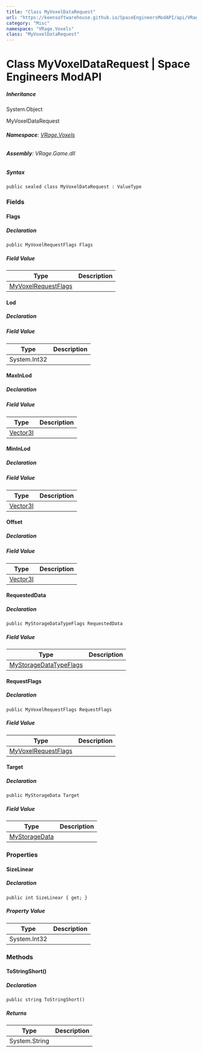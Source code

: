 ```yaml
---
title: "Class MyVoxelDataRequest"
url: "https://keensoftwarehouse.github.io/SpaceEngineersModAPI/api/VRage.Voxels.MyVoxelDataRequest.html"
category: "Misc"
namespace: "VRage.Voxels"
class: "MyVoxelDataRequest"
---
```


# Class MyVoxelDataRequest | Space Engineers ModAPI

##### Inheritance

System.Object

MyVoxelDataRequest

###### **Namespace**: [VRage.Voxels](https://keensoftwarehouse.github.io/SpaceEngineersModAPI/api/VRage.Voxels.html)

###### **Assembly**: VRage.Game.dll

##### Syntax

```
public sealed class MyVoxelDataRequest : ValueType
```

### Fields

#### Flags

##### Declaration

```
public MyVoxelRequestFlags Flags
```

##### Field Value

| Type | Description |
| --- | --- |
| [MyVoxelRequestFlags](https://keensoftwarehouse.github.io/SpaceEngineersModAPI/api/VRage.Voxels.MyVoxelRequestFlags.html) |     |

#### Lod

##### Declaration

##### Field Value

| Type | Description |
| --- | --- |
| System.Int32 |     |

#### MaxInLod

##### Declaration

##### Field Value

| Type | Description |
| --- | --- |
| [Vector3I](https://keensoftwarehouse.github.io/SpaceEngineersModAPI/api/VRageMath.Vector3I.html) |     |

#### MinInLod

##### Declaration

##### Field Value

| Type | Description |
| --- | --- |
| [Vector3I](https://keensoftwarehouse.github.io/SpaceEngineersModAPI/api/VRageMath.Vector3I.html) |     |

#### Offset

##### Declaration

##### Field Value

| Type | Description |
| --- | --- |
| [Vector3I](https://keensoftwarehouse.github.io/SpaceEngineersModAPI/api/VRageMath.Vector3I.html) |     |

#### RequestedData

##### Declaration

```
public MyStorageDataTypeFlags RequestedData
```

##### Field Value

| Type | Description |
| --- | --- |
| [MyStorageDataTypeFlags](https://keensoftwarehouse.github.io/SpaceEngineersModAPI/api/VRage.Voxels.MyStorageDataTypeFlags.html) |     |

#### RequestFlags

##### Declaration

```
public MyVoxelRequestFlags RequestFlags
```

##### Field Value

| Type | Description |
| --- | --- |
| [MyVoxelRequestFlags](https://keensoftwarehouse.github.io/SpaceEngineersModAPI/api/VRage.Voxels.MyVoxelRequestFlags.html) |     |

#### Target

##### Declaration

```
public MyStorageData Target
```

##### Field Value

| Type | Description |
| --- | --- |
| [MyStorageData](https://keensoftwarehouse.github.io/SpaceEngineersModAPI/api/VRage.Voxels.MyStorageData.html) |     |

### Properties

#### SizeLinear

##### Declaration

```
public int SizeLinear { get; }
```

##### Property Value

| Type | Description |
| --- | --- |
| System.Int32 |     |

### Methods

#### ToStringShort()

##### Declaration

```
public string ToStringShort()
```

##### Returns

| Type | Description |
| --- | --- |
| System.String |     |